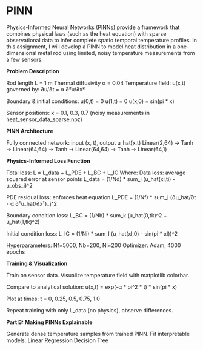 # PINN

Physics-Informed Neural Networks (PINNs) provide a framework that combines physical
laws (such as the heat equation) with sparse observational data to infer complete spatio
temporal temperature profiles. In this assignment, I will develop a PINN to model heat
distribution in a one-dimensional metal rod using limited, noisy temperature measurements
from a few sensors.

**Problem Description**

Rod length L = 1 m
Thermal diffusivity α = 0.04
Temperature field: u(x,t) governed by:
∂u/∂t = α ∂²u/∂x²

Boundary & initial conditions:
u(0,t) = 0
u(1,t) = 0
u(x,0) = sin(pi * x)

Sensor positions: x = 0.1, 0.3, 0.7 (noisy measurements in heat_sensor_data_sparse.npz)

**PINN Architecture**

Fully connected network: input (x, t), output u_hat(x,t)
Linear(2,64) → Tanh → Linear(64,64) → Tanh → Linear(64,64) → Tanh → Linear(64,1)

**Physics-Informed Loss Function**

Total loss:
L = L_data + L_PDE + L_BC + L_IC
Where:
Data loss: average squared error at sensor points
L_data = (1/Nd) * sum_i (u_hat(xi,ti) - u_obs_i)^2

PDE residual loss: enforces heat equation
L_PDE = (1/Nf) * sum_j (∂u_hat/∂t - α ∂²u_hat/∂x²)_j^2

Boundary condition loss:
L_BC = (1/Nb) * sum_k (u_hat(0,tk)^2 + u_hat(1,tk)^2)

Initial condition loss:
L_IC = (1/Ni) * sum_l (u_hat(xl,0) - sin(pi * xl))^2

Hyperparameters: Nf=5000, Nb=200, Ni=200
Optimizer: Adam, 4000 epochs

**Training & Visualization**

Train on sensor data.
Visualize temperature field with matplotlib colorbar.

Compare to analytical solution:
u(x,t) = exp(-α * pi^2 * t) * sin(pi * x)

Plot at times: t = 0, 0.25, 0.5, 0.75, 1.0

Repeat training with only L_data (no physics), observe differences.

**Part B: Making PINNs Explainable**

Generate dense temperature samples from trained PINN.
Fit interpretable models:
Linear Regression
Decision Tree
